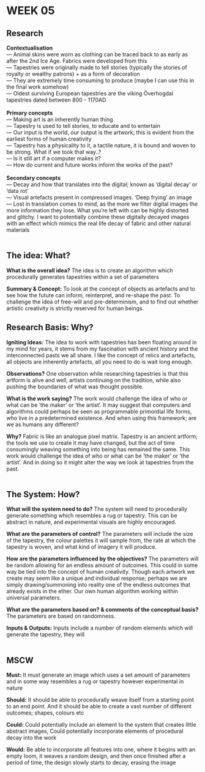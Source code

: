 # WEEK 05

## Research

**Contextualisation** <br/>
— Animal skins were worn as clothing can be traced back to as early as after the 2nd Ice Age. Fabrics were developed from this <br/>
— Tapestries were originally made to tell stories (typically the stories of royalty or wealthy patrons) + as a form of decoration <br/>
— They are extremely time consuming to produce (maybe I can use this in the final work somehow) <br/>
— Oldest surviving European tapestries are the viking Överhogdal tapestries dated between 800 - 1170AD <br/>
 <br/>
**Primary concepts** <br/>
— Making art is an inherently human thing <br/>
— Tapestry is used to tell stories, to educate and to entertain <br/>
— Our input is the world, our output is the artwork; this is evident from the earliest forms of human creativity <br/>
— Tapestry has a physicality to it, a tactile nature, it is bound and woven to be strong. What if we took that way..? <br/>
— Is it still art if a computer makes it? <br/>
— How do current and future works inform the works of the past?  <br/>
 <br/>
**Secondary concepts** <br/>
— Decay and how that translates into the digital; known as ‘digital decay’ or ‘data rot’ <br/>
— Visual artefacts present in compressed images. ‘Deep frying’ an image <br/>
— Lost in translation comes to mind, as the more we filter digital images the more information they lose. What you’re left with can be highly distorted and glitchy. I want to potentially combine these digitally decayed images with an effect which mimics the real life decay of fabric and other natural materials <br/>
 <br/>
## The idea: What?

**What is the overall idea?**
The idea is to create an algorithm which procedurally generates tapestries within a set of parameters <br/>

**Summary & Concept:**
To look at the concept of objects as artefacts and to see how the future can inform, reinterpret, and re-shape the past. To challenge the idea of free-will and pre-determinism, and to find out whether artistic creativity is strictly reserved for human beings. <br/>

## Research Basis: Why?

**Igniting Ideas:**
The idea to work with tapestries has been floating around in my mind for years, it stems from my fascination with ancient history and the interconnected pasts we all share. I like the concept of relics and artefacts, all objects are inherently artefacts, all you need to do is wait long enough.  <br/>

**Observations?**
One observation while researching tapestries is that this artform is alive and well, artists continuing on the tradition, while also pushing the boundaries of what was thought possible. <br/>

**What is the work saying?** 
The work would challenge the idea of who or what can be ‘the maker’ or ‘the artist’. It may suggest that computers and algorithms could perhaps be seen as programmable primordial life forms, who live in a predetermined existence. And when using this framework; are we as humans any different?  <br/>

**Why?**
Fabric is like an analogue pixel matrix. Tapestry is an ancient artform; the tools we use to create it may have changed, but the act of time consumingly weaving something into being has remained the same. This work would challenge the idea of who or what can be ‘the maker’ or ‘the artist’. And in doing so it might alter the way we look at tapestries from the past. <br/> 
 <br/>
## The System: How?

**What will the system need to do?** 
The system will need to procedurally generate something which resembles a rug or tapestry. This can be abstract in nature, and experimental visuals are highly encouraged.  <br/>

**What are the parameters of control?** 
The parameters will include the size of the tapestry, the colour palettes it will sample from, the rate at which the tapestry is woven, and what kind of imagery it will produce.  <br/>

**How are the parameters influenced by the objectives?** 
The parameters will be random allowing for an endless amount of outcomes. This could in some way be tied into the concept of human creativity. Though each artwork we create may seem like a unique and individual response; perhaps we are simply drawing/summoning into reality one of the endless outcomes that already exists in the ether. Our own human algorithm working within universal parameters.  <br/>

**What are the parameters based on? & comments of the conceptual basis?** The parameters are based on randomness.  <br/>

**Inputs & Outputs:** Inputs include a number of random elements which will generate the tapestry, they will  <br/>
 <br/>
## MSCW

**Must:** It must generate an image which uses a set amount of parameters and in some way resembles a rug or tapestry however experimental in nature <br/>

**Should:** It should be able to procedurally weave itself from a starting point to an end point. And it should be able to create a vast number of different outcomes; shapes, colours etc <br/>

**Could:** Could potentially include an element to the system that creates little abstract images, Could potentially incorporate elements of procedural decay into the work <br/>

**Would:** Be able to incorporate all features into one, where it begins with an empty loom, it weaves a random design, and then once finished after a period of time, the design slowly starts to decay, erasing the image  <br/>


 

